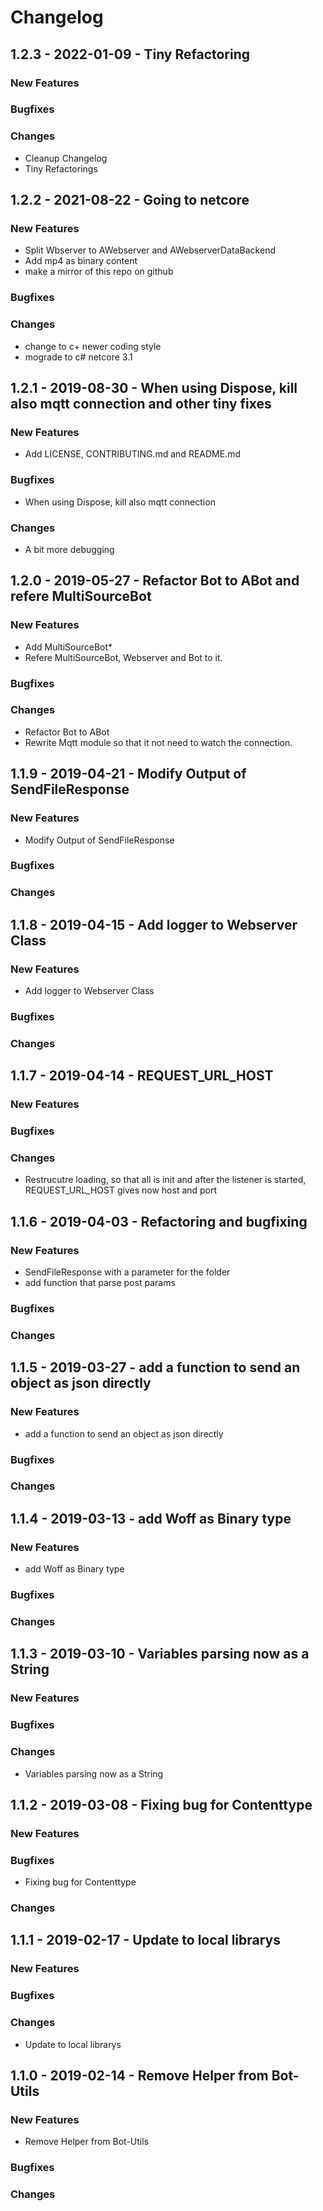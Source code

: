 # Changelog

## 1.2.3 - 2022-01-09 - Tiny Refactoring
### New Features
### Bugfixes
### Changes
* Cleanup Changelog
* Tiny Refactorings

## 1.2.2 - 2021-08-22 - Going to netcore
### New Features
* Split Wbserver to AWebserver and AWebserverDataBackend
* Add mp4 as binary content
* make a mirror of this repo on github
### Bugfixes
### Changes
* change to c+ newer coding style
* mograde to c# netcore 3.1

## 1.2.1 - 2019-08-30 - When using Dispose, kill also mqtt connection and other tiny fixes
### New Features
* Add LICENSE, CONTRIBUTING.md and README.md
### Bugfixes
* When using Dispose, kill also mqtt connection
### Changes
* A bit more debugging

## 1.2.0 - 2019-05-27 - Refactor Bot to ABot and refere MultiSourceBot
### New Features
* Add MultiSourceBot*
* Refere MultiSourceBot, Webserver and Bot to it.
### Bugfixes
### Changes
* Refactor Bot to ABot
* Rewrite Mqtt module so that it not need to watch the connection.

## 1.1.9 - 2019-04-21 - Modify Output of SendFileResponse
### New Features
* Modify Output of SendFileResponse
### Bugfixes
### Changes

## 1.1.8 - 2019-04-15 - Add logger to Webserver Class
### New Features
* Add logger to Webserver Class
### Bugfixes
### Changes

## 1.1.7 - 2019-04-14 - REQUEST_URL_HOST
### New Features
### Bugfixes
### Changes
* Restrucutre loading, so that all is init and after the listener is started, REQUEST_URL_HOST gives now host and port

## 1.1.6 - 2019-04-03 - Refactoring and bugfixing
### New Features
* SendFileResponse with a parameter for the folder
* add function that parse post params
### Bugfixes
### Changes

## 1.1.5 - 2019-03-27 - add a function to send an object as json directly
### New Features
* add a function to send an object as json directly
### Bugfixes
### Changes

## 1.1.4 - 2019-03-13 - add Woff as Binary type
### New Features
* add Woff as Binary type
### Bugfixes
### Changes

## 1.1.3 - 2019-03-10 - Variables parsing now as a String
### New Features
### Bugfixes
### Changes
* Variables parsing now as a String

## 1.1.2 - 2019-03-08 - Fixing bug for Contenttype
### New Features
### Bugfixes
* Fixing bug for Contenttype
### Changes

## 1.1.1 - 2019-02-17 - Update to local librarys
### New Features
### Bugfixes
### Changes
* Update to local librarys

## 1.1.0 - 2019-02-14 - Remove Helper from Bot-Utils
### New Features
* Remove Helper from Bot-Utils
### Bugfixes
### Changes
